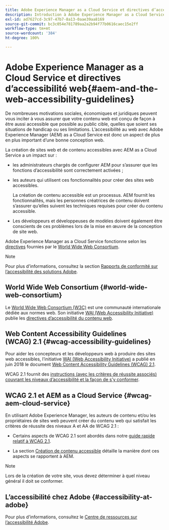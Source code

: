 ```yaml
---
title: Adobe Experience Manager as a Cloud Service et directives d’accessibilité web
description: Introduction à Adobe Experience Manager as a Cloud Service et directives d’accessibilité web
exl-id: ad7627cd-3c97-47b7-8a13-0aae39aa8169
source-git-commit: bc3c054e781789aa2a2b94f77b0616caec15e2ff
workflow-type: tm+mt
source-wordcount: '384'
ht-degree: 100%

---
```


# Adobe Experience Manager as a Cloud Service et directives d’accessibilité web{#aem-and-the-web-accessibility-guidelines}

De nombreuses motivations sociales, économiques et juridiques peuvent vous inciter à vous assurer que votre contenu web est conçu de façon à être aussi accessible que possible au public cible, quelles que soient ses situations de handicap ou ses limitations. L’accessibilité au web avec Adobe Experience Manager (AEM) as a Cloud Service est donc un aspect de plus en plus important d’une bonne conception web.

La création de sites web et de contenu accessibles avec AEM as a Cloud Service a un impact sur :

* les administrateurs chargés de configurer AEM pour s’assurer que les fonctions d’accessibilité sont correctement activées ;

* les auteurs qui utilisent ces fonctionnalités pour créer des sites web accessibles.

  La création de contenu accessible est un processus. AEM fournit les fonctionnalités, mais les personnes créatrices de contenu doivent s’assurer qu’elles suivent les techniques requises pour créer du contenu accessible.

* Les développeurs et développeuses de modèles doivent également être conscients de ces problèmes lors de la mise en œuvre de la conception de site web.

Adobe Experience Manager as a Cloud Service fonctionne selon les [directives](#wcag-accessibility-guidelines) fournies par le [World Wide Web Consortium](#world-wide-web-consortium).

>[!NOTE]
>
>Pour plus d’informations, consultez la section [Rapports de conformité sur l’accessibilité des solutions Adobe](https://www.adobe.com/accessibility/compliance.html).

## World Wide Web Consortium {#world-wide-web-consortium}

Le [World Wide Web Consortium (W3C)](https://www.w3.org/) est une communauté internationale dédiée aux normes web. Son initiative [WAI (Web Accessibility Initiative)](https://www.w3.org/WAI/) publie les [directives d’accessibilité du contenu web](#wcag-accessibility-guidelines).

## Web Content Accessibility Guidelines (WCAG) 2.1 {#wcag-accessibility-guidelines}

Pour aider les concepteurs et les développeurs web à produire des sites web accessibles, l’initiative [WAI (Web Accessibility Initiative)](https://www.w3.org/WAI/) a publié en juin 2018 le document [Web Content Accessibility Guidelines (WCAG) 2.1](https://www.w3.org/TR/WCAG/).

WCAG 2.1 fournit des [instructions (avec les critères de réussite associés) couvrant les niveaux d’accessibilité et la façon de s’y conformer](https://www.w3.org/TR/WCAG/#conformance).

## WCAG 2.1 et AEM as a Cloud Service {#wcag-aem-cloud-service}

En utilisant Adobe Experience Manager, les auteurs de contenu et/ou les propriétaires de sites web peuvent créer du contenu web qui satisfait les critères de réussite des niveaux A et AA de WCAG 2.1 :

* Certains aspects de WCAG 2.1 sont abordés dans notre [guide rapide relatif à WCAG 2.1](/help/compliance/accessibility/quick-guide-wcag.md).

* La section [Création de contenu accessible](/help/sites-cloud/authoring/fundamentals/accessible-content.md) détaille la manière dont ces aspects se rapportent à AEM.

>[!NOTE]
>
>Lors de la création de votre site, vous devez déterminer à quel niveau général il doit se conformer.

<!--
* [Configuring the Rich Text Editor for Producing Accessible Sites](/help/sites-administering/rte-accessible-content.md)
  Guidelines on how administrators can configure AEM for producing accessible content.
-->

<!--
* [Accessibility in Assets](/help/assets/accessibility.md)
* [Creating Accessible Adaptive Forms](/help/forms/using/creating-accessible-adaptive-forms.md)
  Adobe Experience Manager (AEM) includes several features and capabilities that enhance the usability of adaptive forms for users with different abilities. The solution also assists form authors in creating accessible adaptive forms.
-->

## L’accessibilité chez Adobe {#accessibility-at-adobe}

Pour plus d’informations, consultez le [Centre de ressources sur l’accessibilité Adobe](https://www.adobe.com/accessibility/).
